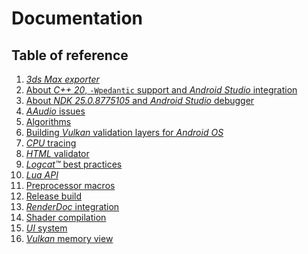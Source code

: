 # Documentation

## Table of reference

1) [_3ds Max exporter_](./3ds-max-exporter.md)
1) [About _C++ 20_, `-Wpedantic` support and _Android Studio_ integration](./about-c++20-and-pedantic.md)
1) [About _NDK 25.0.8775105_ and _Android Studio_ debugger](./about-NDK-25.0.8775105.md)
1) [_AAudio_ issues](./aaudio-issues.md)
1) [Algorithms](./algorithms.md)
1) [Building _Vulkan_ validation layers for _Android OS_](./vulkan-validation-layers.md)
1) [_CPU_ tracing](./cpu-tracing.md)
1) [_HTML_ validator](./html-validator.md)
1) [_Logcat™_ best practices](./logcat.md)
1) [_Lua API_](./lua-api.md)
1) [Preprocessor macros](./preprocessor-macros.md)
1) [Release build](./release-build.md)
1) [_RenderDoc_ integration](./renderdoc-integration.md)
1) [Shader compilation](./shader-compilation.md)
1) [_UI_ system](./ui-system.md)
1) [_Vulkan_ memory view](./vulkan-memory-view.md)

